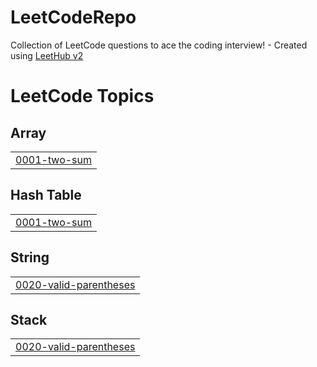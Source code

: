 # LeetCodeRepo
Collection of LeetCode questions to ace the coding interview! - Created using [LeetHub v2](https://github.com/arunbhardwaj/LeetHub-2.0)

<!---LeetCode Topics Start-->
# LeetCode Topics
## Array
|  |
| ------- |
| [0001-two-sum](https://github.com/orla-ske/LeetCodeRepo/tree/master/0001-two-sum) |
## Hash Table
|  |
| ------- |
| [0001-two-sum](https://github.com/orla-ske/LeetCodeRepo/tree/master/0001-two-sum) |
## String
|  |
| ------- |
| [0020-valid-parentheses](https://github.com/orla-ske/LeetCodeRepo/tree/master/0020-valid-parentheses) |
## Stack
|  |
| ------- |
| [0020-valid-parentheses](https://github.com/orla-ske/LeetCodeRepo/tree/master/0020-valid-parentheses) |
<!---LeetCode Topics End-->